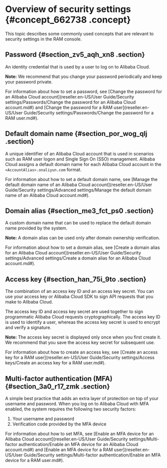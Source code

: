 # Overview of security settings {#concept_662738 .concept}

This topic describes some commonly used concepts that are relevant to security settings in the RAM console.

## Password {#section_zv5_aqh_xn8 .section}

An identity credential that is used by a user to log on to Alibaba Cloud.

**Note:** We recommend that you change your password periodically and keep your password private.

For information about how to set a password, see [Change the password for an Alibaba Cloud account](reseller.en-US/User Guide/Security settings/Passwords/Change the password for an Alibaba Cloud account.md#) and [Change the password for a RAM user](reseller.en-US/User Guide/Security settings/Passwords/Change the password for a RAM user.md#).

## Default domain name {#section_por_wog_qlj .section}

A unique identifier of an Alibaba Cloud account that is used in scenarios such as RAM user logon and Single Sign On \(SSO\) management. Alibaba Cloud assigns a default domain name for each Alibaba Cloud account in the `<AccountAlias>.onaliyun.com` format.

For information about how to set a default domain name, see [Manage the default domain name of an Alibaba Cloud account](reseller.en-US/User Guide/Security settings/Advanced settings/Manage the default domain name of an Alibaba Cloud account.md#).

## Domain alias {#section_me3_fct_ps0 .section}

A custom domain name that can be used to replace the default domain name provided by the system.

**Note:** A domain alias can be used only after domain ownership verification.

For information about how to set a domain alias, see [Create a domain alias for an Alibaba Cloud account](reseller.en-US/User Guide/Security settings/Advanced settings/Create a domain alias for an Alibaba Cloud account.md#).

## Access key {#section_han_75i_9to .section}

The combination of an access key ID and an access key secret. You can use your access key or Alibaba Cloud SDK to sign API requests that you make to Alibaba Cloud.

The access key ID and access key secret are used together to sign programmatic Alibaba Cloud requests cryptographically. The access key ID is used to identify a user, whereas the access key secret is used to encrypt and verify a signature.

**Note:** The access key secret is displayed only once when you first create it. We recommend that you save the access key secret for subsequent use.

For information about how to create an access key, see [Create an access key for a RAM user](reseller.en-US/User Guide/Security settings/Access keys/Create an access key for a RAM user.md#).

## Multi-factor authentication \(MFA\) {#section_3a0_r17_zmk .section}

A simple best practice that adds an extra layer of protection on top of your username and password. When you log on to Alibaba Cloud with MFA enabled, the system requires the following two security factors:

1.  Your username and password
2.  Verification code provided by the MFA device

For information about how to set MFA, see [Enable an MFA device for an Alibaba Cloud account](reseller.en-US/User Guide/Security settings/Multi-factor authentication/Enable an MFA device for an Alibaba Cloud account.md#) and [Enable an MFA device for a RAM user](reseller.en-US/User Guide/Security settings/Multi-factor authentication/Enable an MFA device for a RAM user.md#).


